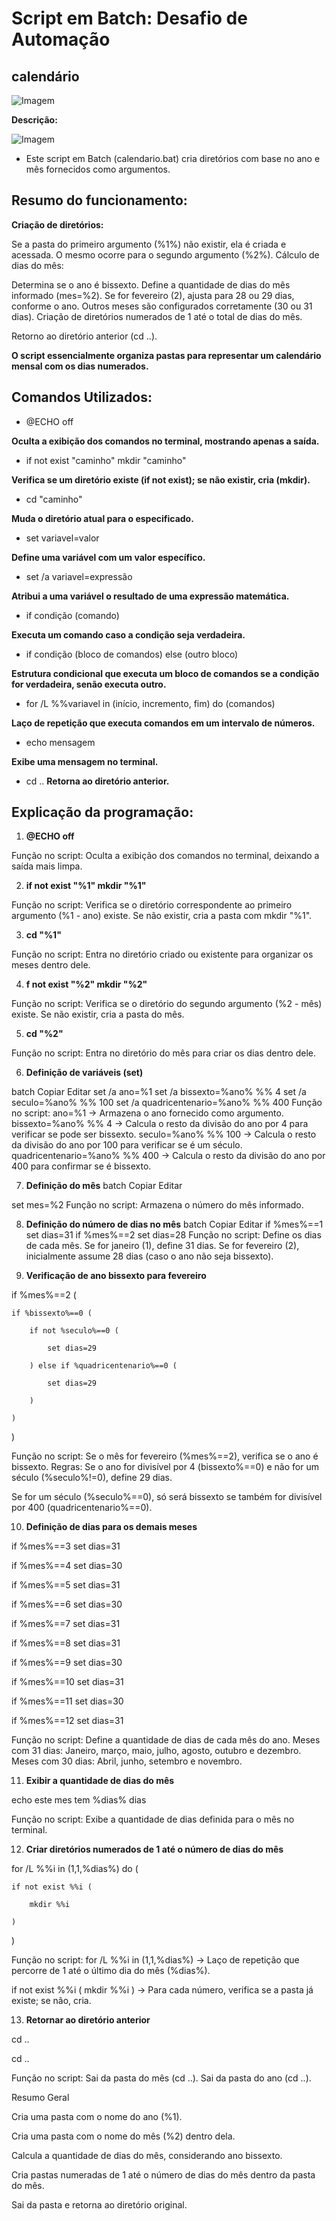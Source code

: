 # __Script em Batch: Desafio de Automação__
## calendário

![Imagem](https://sme.goiania.go.gov.br/conexaoescola/wp-content/uploads/2023/04/1-10-e1682602359525.jpg)

__Descrição:__ 

![Imagem](https://scontent.fcpq1-1.fna.fbcdn.net/v/t1.15752-9/479302579_659759359752187_5204559823626069491_n.png?_nc_cat=100&ccb=1-7&_nc_sid=0024fc&_nc_ohc=0RhfnhazoTcQ7kNvgFNeXiC&_nc_oc=AdgNdyZNPOtlsp7lmF_oIpzEmWyzES-XTRNPdBoeLE8J0NiSj3riBaL1GYTX2WjNoSw&_nc_ad=z-m&_nc_cid=0&_nc_zt=23&_nc_ht=scontent.fcpq1-1.fna&oh=03_Q7cD1gG7DohJjXjjX_2LxK9Ip7z6rjUE_e1ahguIX_7sywKFxw&oe=67DE9E45)

- Este script em Batch (calendario.bat) cria diretórios com base no ano e mês fornecidos como argumentos.

## __Resumo do funcionamento:__

__Criação de diretórios:__

Se a pasta do primeiro argumento (%1%) não existir, ela é criada e acessada.
O mesmo ocorre para o segundo argumento (%2%).
Cálculo de dias do mês:

Determina se o ano é bissexto.
Define a quantidade de dias do mês informado (mes=%2).
Se for fevereiro (2), ajusta para 28 ou 29 dias, conforme o ano.
Outros meses são configurados corretamente (30 ou 31 dias).
Criação de diretórios numerados de 1 até o total de dias do mês.

Retorno ao diretório anterior (cd ..).

__O script essencialmente organiza pastas para representar um calendário mensal com os dias numerados.__


## __Comandos Utilizados:__

- @ECHO off

__Oculta a exibição dos comandos no terminal, mostrando apenas a saída.__

- if not exist "caminho" mkdir "caminho"

__Verifica se um diretório existe (if not exist); se não existir, cria (mkdir).__

- cd "caminho"

__Muda o diretório atual para o especificado.__

- set variavel=valor

__Define uma variável com um valor específico.__

- set /a variavel=expressão

__Atribui a uma variável o resultado de uma expressão matemática.__

- if condição (comando)

__Executa um comando caso a condição seja verdadeira.__

- if condição (bloco de comandos) else (outro bloco)


__Estrutura condicional que executa um bloco de comandos se a condição for verdadeira, senão executa outro.__

- for /L %%variavel in (início, incremento, fim) do (comandos)

__Laço de repetição que executa comandos em um intervalo de números.__

- echo mensagem

__Exibe uma mensagem no terminal.__

- cd ..
__Retorna ao diretório anterior.__

## Explicação da programação:
1. __@ECHO off__

Função no script:
Oculta a exibição dos comandos no terminal, deixando a saída mais limpa.

2. __if not exist "%1" mkdir "%1"__

Função no script:
Verifica se o diretório correspondente ao primeiro argumento (%1 - ano) existe.
Se não existir, cria a pasta com mkdir "%1".

3. __cd "%1"__

Função no script:
Entra no diretório criado ou existente para organizar os meses dentro dele.

4. __f not exist "%2" mkdir "%2"__

Função no script:
Verifica se o diretório do segundo argumento (%2 - mês) existe.
Se não existir, cria a pasta do mês.

5. __cd "%2"__

Função no script:
Entra no diretório do mês para criar os dias dentro dele.

6. __Definição de variáveis (set)__

batch
Copiar
Editar
set /a ano=%1
set /a bissexto=%ano% %% 4
set /a seculo=%ano% %% 100
set /a quadricentenario=%ano% %% 400
Função no script:
ano=%1 → Armazena o ano fornecido como argumento.
bissexto=%ano% %% 4 → Calcula o resto da divisão do ano por 4 para verificar se pode ser bissexto.
seculo=%ano% %% 100 → Calcula o resto da divisão do ano por 100 para verificar se é um século.
quadricentenario=%ano% %% 400 → Calcula o resto da divisão do ano por 400 para confirmar se é bissexto.

7. __Definição do mês__
batch
Copiar
Editar

set mes=%2
Função no script:
Armazena o número do mês informado.

8. __Definição do número de dias no mês__
batch
Copiar
Editar
if %mes%==1 set dias=31
if %mes%==2 set dias=28
Função no script:
Define os dias de cada mês.
Se for janeiro (1), define 31 dias.
Se for fevereiro (2), inicialmente assume 28 dias (caso o ano não seja bissexto).

9. __Verificação de ano bissexto para fevereiro__


if %mes%==2 (

    if %bissexto%==0 (

        if not %seculo%==0 (

            set dias=29

        ) else if %quadricentenario%==0 (

            set dias=29

        )

    )

)

Função no script:
Se o mês for fevereiro (%mes%==2), verifica se o ano é bissexto.
Regras:
Se o ano for divisível por 4 (bissexto%==0) e não for um século (%seculo%!=0), define 29 dias.

Se for um século (%seculo%==0), só será bissexto se também for divisível por 400 (quadricentenario%==0).

10. __Definição de dias para os demais meses__


if %mes%==3 set dias=31

if %mes%==4 set dias=30

if %mes%==5 set dias=31

if %mes%==6 set dias=30

if %mes%==7 set dias=31

if %mes%==8 set dias=31

if %mes%==9 set dias=30

if %mes%==10 set dias=31

if %mes%==11 set dias=30

if %mes%==12 set dias=31

Função no script:
Define a quantidade de dias de cada mês do ano.
Meses com 31 dias: Janeiro, março, maio, julho, agosto, outubro e dezembro.
Meses com 30 dias: Abril, junho, setembro e novembro.

11. __Exibir a quantidade de dias do mês__

echo este mes tem %dias% dias

Função no script:
Exibe a quantidade de dias definida para o mês no terminal.

12. __Criar diretórios numerados de 1 até o número de dias do mês__


for /L %%i in (1,1,%dias%) do (

    if not exist %%i (

        mkdir %%i

    )

)

Função no script:
for /L %%i in (1,1,%dias%) → Laço de repetição que percorre de 1 até o último dia do mês (%dias%).

if not exist %%i ( mkdir %%i ) → Para cada número, verifica se a pasta já existe; se não, cria.

13. __Retornar ao diretório anterior__

cd ..

cd ..

Função no script:
Sai da pasta do mês (cd ..).
Sai da pasta do ano (cd ..).

Resumo Geral

Cria uma pasta com o nome do ano (%1).

Cria uma pasta com o nome do mês (%2) dentro dela.

Calcula a quantidade de dias do mês, considerando ano bissexto.

Cria pastas numeradas de 1 até o número de dias do mês dentro da pasta do mês.

Sai da pasta e retorna ao diretório original.


